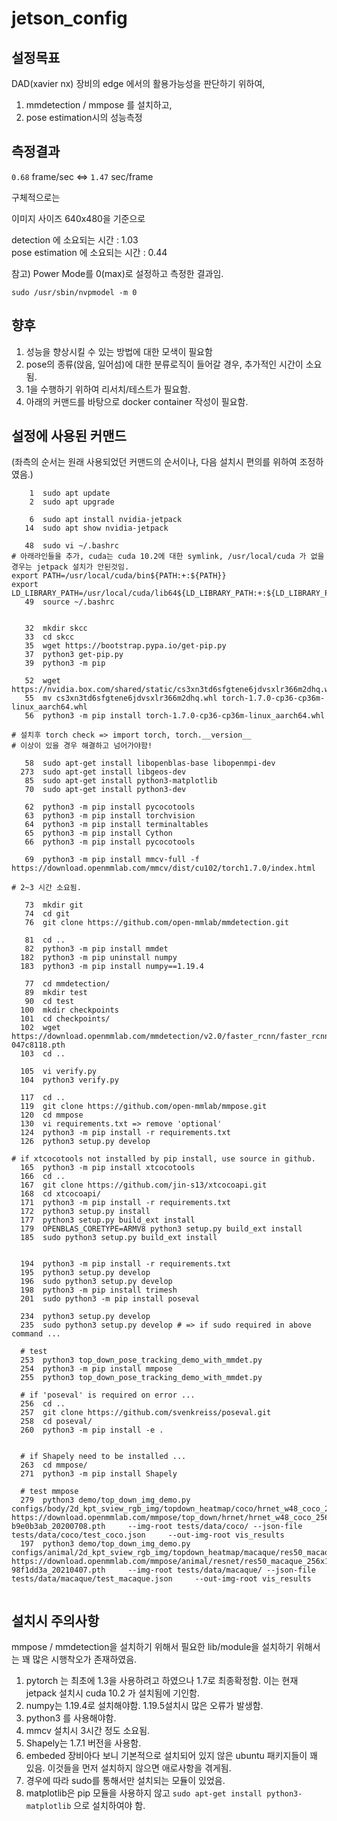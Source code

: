 # jetson_config

## 설정목표

DAD(xavier nx) 장비의 edge 에서의 활용가능성을 판단하기 위하여,

1. mmdetection / mmpose 를 설치하고,
2. pose estimation시의 성능측정

## 측정결과



`0.68` frame/sec <=> `1.47` sec/frame

구체적으로는 

이미지 사이즈 640x480을 기준으로

detection 에 소요되는 시간 : 1.03  
pose estimation 에 소요되는 시간 : 0.44


참고) Power Mode를 0(max)로 설정하고 측정한 결과임.  

`sudo /usr/sbin/nvpmodel -m 0`


## 향후

1. 성능을 향상시킬 수 있는 방법에 대한 모색이 필요함
2. pose의 종류(앉음, 일어섬)에 대한 분류로직이 들어갈 경우, 추가적인 시간이 소요됨.
3. 1을 수행하기 위하여 리서치/테스트가 필요함. 
4. 아래의 커맨드를 바탕으로 docker container 작성이 필요함.

## 설정에 사용된 커맨드 

(좌측의 순서는 원래 사용되었던 커맨드의 순서이나, 다음 설치시 편의를 위하여 조정하였음.)

```
    1  sudo apt update
    2  sudo apt upgrade

    6  sudo apt install nvidia-jetpack
   14  sudo apt show nvidia-jetpack
   
   48  sudo vi ~/.bashrc
# 아래라인들을 추가, cuda는 cuda 10.2에 대한 symlink, /usr/local/cuda 가 없을경우는 jetpack 설치가 안된것임. 
export PATH=/usr/local/cuda/bin${PATH:+:${PATH}}
export LD_LIBRARY_PATH=/usr/local/cuda/lib64${LD_LIBRARY_PATH:+:${LD_LIBRARY_PATH}}
   49  source ~/.bashrc
   
   
   32  mkdir skcc
   33  cd skcc
   35  wget https://bootstrap.pypa.io/get-pip.py
   37  python3 get-pip.py 
   39  python3 -m pip

   52  wget https://nvidia.box.com/shared/static/cs3xn3td6sfgtene6jdvsxlr366m2dhq.whl
   55  mv cs3xn3td6sfgtene6jdvsxlr366m2dhq.whl torch-1.7.0-cp36-cp36m-linux_aarch64.whl
   56  python3 -m pip install torch-1.7.0-cp36-cp36m-linux_aarch64.whl 
   
# 설치후 torch check => import torch, torch.__version__ 
# 이상이 있을 경우 해결하고 넘어가야함!

   58  sudo apt-get install libopenblas-base libopenmpi-dev
  273  sudo apt-get install libgeos-dev
   85  sudo apt-get install python3-matplotlib
   70  sudo apt-get install python3-dev

   62  python3 -m pip install pycocotools
   63  python3 -m pip install torchvision
   64  python3 -m pip install terminaltables
   65  python3 -m pip install Cython
   66  python3 -m pip install pycocotools

   69  python3 -m pip install mmcv-full -f https://download.openmmlab.com/mmcv/dist/cu102/torch1.7.0/index.html

# 2~3 시간 소요됨.

   73  mkdir git
   74  cd git
   76  git clone https://github.com/open-mmlab/mmdetection.git

   81  cd ..
   82  python3 -m pip install mmdet
  182  python3 -m pip uninstall numpy
  183  python3 -m pip install numpy==1.19.4

   77  cd mmdetection/
   89  mkdir test
   90  cd test
  100  mkdir checkpoints
  101  cd checkpoints/
  102  wget https://download.openmmlab.com/mmdetection/v2.0/faster_rcnn/faster_rcnn_r50_fpn_1x_coco/faster_rcnn_r50_fpn_1x_coco_20200130-047c8118.pth
  103  cd ..

  105  vi verify.py 
  104  python3 verify.py 

  117  cd ..
  119  git clone https://github.com/open-mmlab/mmpose.git
  120  cd mmpose
  130  vi requirements.txt => remove 'optional'
  124  python3 -m pip install -r requirements.txt 
  126  python3 setup.py develop

# if xtcocotools not installed by pip install, use source in github.
  165  python3 -m pip install xtcocotools
  166  cd ..
  167  git clone https://github.com/jin-s13/xtcocoapi.git
  168  cd xtcocoapi/
  171  python3 -m pip install -r requirements.txt 
  172  python3 setup.py install
  177  python3 setup.py build_ext install
  179  OPENBLAS_CORETYPE=ARMV8 python3 setup.py build_ext install
  185  sudo python3 setup.py build_ext install


  194  python3 -m pip install -r requirements.txt 
  195  python3 setup.py develop
  196  sudo python3 setup.py develop
  198  python3 -m pip install trimesh
  201  sudo python3 -m pip install poseval

  234  python3 setup.py develop
  235  sudo python3 setup.py develop # => if sudo required in above command ...

  # test 
  253  python3 top_down_pose_tracking_demo_with_mmdet.py 
  254  python3 -m pip install mmpose
  255  python3 top_down_pose_tracking_demo_with_mmdet.py 

  # if 'poseval' is required on error ...
  256  cd ..
  257  git clone https://github.com/svenkreiss/poseval.git
  258  cd poseval/
  260  python3 -m pip install -e .


  # if Shapely need to be installed ...
  263  cd mmpose/
  271  python3 -m pip install Shapely

  # test mmpose
  279  python3 demo/top_down_img_demo.py  configs/body/2d_kpt_sview_rgb_img/topdown_heatmap/coco/hrnet_w48_coco_256x192.py  https://download.openmmlab.com/mmpose/top_down/hrnet/hrnet_w48_coco_256x192-b9e0b3ab_20200708.pth     --img-root tests/data/coco/ --json-file tests/data/coco/test_coco.json     --out-img-root vis_results
  197  python3 demo/top_down_img_demo.py  configs/animal/2d_kpt_sview_rgb_img/topdown_heatmap/macaque/res50_macaque_256x192.py  https://download.openmmlab.com/mmpose/animal/resnet/res50_macaque_256x192-98f1dd3a_20210407.pth     --img-root tests/data/macaque/ --json-file tests/data/macaque/test_macaque.json     --out-img-root vis_results


```

## 설치시 주의사항

mmpose / mmdetection을 설치하기 위해서 필요한 lib/module을 설치하기 위해서는 꽤 많은 시행착오가 존재하였음.  
1. pytorch 는 최초에 1.3을 사용하려고 하였으나 1.7로 최종확정함. 이는 현재 jetpack 설치시 cuda 10.2 가 설치됨에 기인함.  
2. numpy는 1.19.4로 설치해야함. 1.19.5설치시 많은 오류가 발생함. 
3. python3 를 사용해야함.  
4. mmcv 설치시 3시간 정도 소요됨.  
5. Shapely는 1.7.1 버전을 사용함.
6. embeded 장비아다 보니 기본적으로 설치되어 있지 않은 ubuntu 패키지들이 꽤 있음. 이것들을 먼저 설치하지 않으면 애로사항을 겪게됨.
7. 경우에 따라 sudo를 통해서만 설치되는 모듈이 있었음.
8. matplotlib은 pip 모듈을 사용하지 않고 `sudo apt-get install python3-matplotlib` 으로 설치하여야 함.

